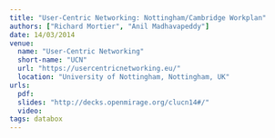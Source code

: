 ```yaml
---
title: "User-Centric Networking: Nottingham/Cambridge Workplan"
authors: ["Richard Mortier", "Anil Madhavapeddy"]
date: 14/03/2014
venue:
  name: "User-Centric Networking"
  short-name: "UCN"
  url: "https://usercentricnetworking.eu/"
  location: "University of Nottingham, Nottingham, UK"
urls:
  pdf:
  slides: "http://decks.openmirage.org/clucn14#/"
  video:
tags: databox
---
```

